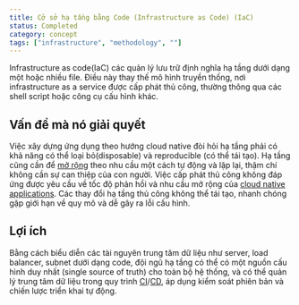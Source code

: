 ```yaml
---
title: Cở sở hạ tầng bằng Code (Infrastructure as Code) (IaC)
status: Completed
category: concept
tags: ["infrastructure", "methodology", ""]
---
```


Infrastructure as code(IaC) các quản lý lưu trữ định nghĩa hạ tầng dưới dạng một hoặc nhiều file.
Điều này thay thế mô hình truyền thống, nơi infrastructure as a service được cấp phát thủ công,
thường thông qua các shell script hoặc công cụ cấu hình khác.

## Vấn đề mà nó giải quyết

Việc xây dựng ứng dụng theo hướng cloud native đòi hỏi hạ tầng phải có khả năng có thể loại bỏ(disposable) và reproducible (có thể tái tạo).
Hạ tầng cũng cần để [mở rộng](/scalability/) theo nhu cầu một cách tự động và lặp lại, thậm chí không cần sự can thiệp của con người.
Việc cấp phát thủ công không đáp ứng được yêu cầu về tốc độ phản hồi và nhu cầu mở rộng của [cloud native applications](/cloud-native-apps/).
Các thay đổi hạ tầng thủ công không thể tái tạo, nhanh chóng gặp giới hạn về quy mô và dễ gây ra lỗi cấu hình.

## Lợi ích

Bằng cách biểu diễn các tài nguyên trung tâm dữ liệu như server, load balancer, subnet dưới dạng code,
đội ngũ hạ tầng có thể có một nguồn cấu hình duy nhất (single source of truth) cho toàn bộ hệ thống,
và có thể quản lý trung tâm dữ liệu trong quy trình [CI](/continuous-integration/)/[CD](/continuous-delivery/),
áp dụng kiểm soát phiên bản và chiến lược triển khai tự động.
